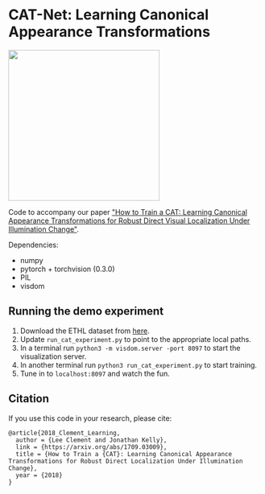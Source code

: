 # CAT-Net: Learning Canonical Appearance Transformations

<img src="https://raw.githubusercontent.com/utiasSTARS/cat-net/master/pipeline.png" width="300px"/>

Code to accompany our paper ["How to Train a CAT: Learning Canonical Appearance Transformations for Robust Direct Visual Localization Under Illumination Change"](https://arxiv.org/abs/1709.03009).

Dependencies: 
- numpy
- pytorch + torchvision (0.3.0)
- PIL
- visdom

## Running the demo experiment
1. Download the ETHL dataset from [here](http://cvg.ethz.ch/research/illumination-change-robust-dslam/).
2. Update `run_cat_experiment.py` to point to the appropriate local paths.
3. In a terminal run `python3 -m visdom.server -port 8097` to start the visualization server.
4. In another terminal run `python3 run_cat_experiment.py` to start training.
5. Tune in to `localhost:8097` and watch the fun.

## Citation
If you use this code in your research, please cite:
```
@article{2018_Clement_Learning,
  author = {Lee Clement and Jonathan Kelly},
  link = {https://arxiv.org/abs/1709.03009},
  title = {How to Train a {CAT}: Learning Canonical Appearance Transformations for Robust Direct Localization Under Illumination Change},
  year = {2018}
}
```